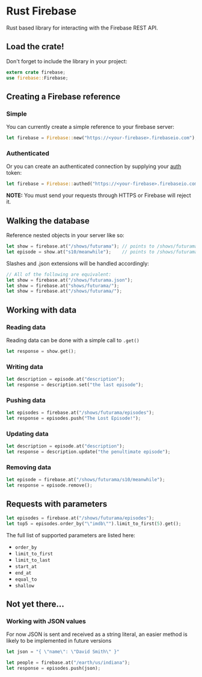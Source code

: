 # Rust Firebase

Rust based library for interacting with the Firebase REST API.

## Load the crate!

Don't forget to include the library in your project:
```Rust
extern crate firebase;
use firebase::Firebase;
```

## Creating a Firebase reference

### Simple
You can currently create a simple reference to your firebase server:

```Rust
let firebase = Firebase::new("https://<your-firebase>.firebaseio.com");
```

### Authenticated
Or you can create an authenticated connection by supplying your [auth](https://www.firebase.com/docs/rest/guide/user-auth.html) token:

```Rust
let firebase = Firebase::authed("https://<your-firebase>.firebaseio.com", "<token>");
```

**NOTE:** You must send your requests through HTTPS or Firebase will reject it.

## Walking the database

Reference nested objects in your server like so:

```Rust
let show = firebase.at("/shows/futurama"); // points to /shows/futurama
let episode = show.at("s10/meanwhile");    // points to /shows/futurama/s10/meanwhile
```

Slashes and .json extensions will be handled accordingly:

```Rust
// All of the following are equivalent:
let show = firebase.at("/shows/futurama.json");
let show = firebase.at("shows/futurama/");
let show = firebase.at("/shows/futurama/");
```

## Working with data

### Reading data

Reading data can be done with a simple call to ```.get()```
```Rust
let response = show.get();
```

### Writing data

```Rust
let description = episode.at("description");
let response = description.set("the last episode");
```

### Pushing data

```Rust
let episodes = firebase.at("/shows/futurama/episodes");
let response = episodes.push("The Lost Episode!");
```

### Updating data

```Rust
let description = episode.at("description");
let response = description.update("the penultimate episode");
```

### Removing data

```Rust
let episode = firebase.at("/shows/futurama/s10/meanwhile");
let response = episode.remove();
```

## Requests with parameters

```Rust
let episodes = firebase.at("/shows/futurama/episodes");
let top5 = episodes.order_by("\"imdb\"").limit_to_first(5).get();
```

The full list of supported parameters are listed here:

 - ```order_by```
 - ```limit_to_first```
 - ```limit_to_last```
 - ```start_at```
 - ```end_at```
 - ```equal_to```
 - ```shallow```

## Not yet there...

### Working with JSON values

For now JSON is sent and received as a string literal, an easier method is
likely to be implemented in future versions

```Rust
let json = "{ \"name\": \"David Smith\" }"

let people = firebase.at("/earth/us/indiana");
let response = episodes.push(json);
```
